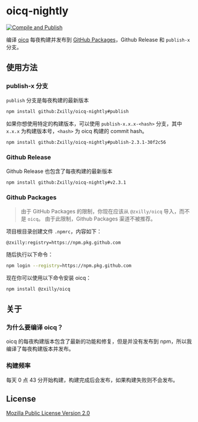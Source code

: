 # oicq-nightly

[![Compile and Publish](https://github.com/Zxilly/oicq-nightly/actions/workflows/build.yml/badge.svg)](https://github.com/Zxilly/oicq-nightly/actions/workflows/build.yml)

编译 [oicq](https://github.com/takayama-lily/oicq) 每夜构建并发布到 [GitHub Packages](https://github.com/Zxilly/oicq-nightly/pkgs/npm/oicq)，Github Release 和 `publish-x` 分支。

## 使用方法

### publish-x 分支

`publish` 分支是每夜构建的最新版本

```bash
npm install github:Zxilly/oicq-nightly#publish
```

如果你想使用特定的构建版本，可以使用 `publish-x.x.x-<hash>` 分支，其中 `x.x.x` 为构建版本号，`<hash>` 为 oicq 构建的 commit hash。

```bash
npm install github:Zxilly/oicq-nightly#publish-2.3.1-30f2c56
```

### Github Release

Github Release 也包含了每夜构建的最新版本

```bash
npm install github:Zxilly/oicq-nightly#v2.3.1
```

### Github Packages

> 由于 GitHub Packages 的限制，你现在应该从 `@zxilly/oicq` 导入，而不是 `oicq`。
由于此限制，Github Packages 渠道不被推荐。

项目根目录创建文件 `.npmrc`，内容如下：

```npmrc
@zxilly:registry=https://npm.pkg.github.com
```

随后执行以下命令：

```bash
npm login --registry=https://npm.pkg.github.com
```

现在你可以使用以下命令安装 oicq：

```bash
npm install @zxilly/oicq
```

## 关于

### 为什么要编译 oicq？

oicq 的每夜构建版本包含了最新的功能和修复，但是并没有发布到 npm，所以我编译了每夜构建版本并发布。

### 构建频率

每天 0 点 43 分开始构建，构建完成后会发布，如果构建失败则不会发布。

## License

[Mozilla Public License Version 2.0](https://github.com/Zxilly/oicq-nightly/blob/master/LICENSE)